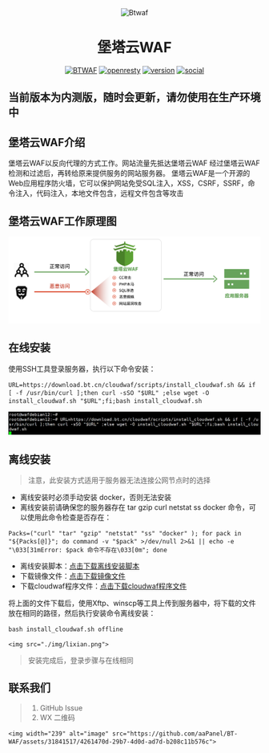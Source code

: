 <div align="center">
<img src="https://www.bt.cn/static/new/images/logo.svg" alt="Btwaf " width="300"/>
</div>

<h1 align="center">堡塔云WAF</h1>

<div align="center">

[![BTWAF](https://img.shields.io/badge/btwaf-BTWAF-blue)](https://github.com/aaPanel/BT-WAF)
[![openresty](https://img.shields.io/badge/openresty-luajit-blue)](https://github.com/aaPanel/BT-WAF)
[![version](https://img.shields.io/github/v/release/aaPanel/BT-WAF.svg?color=blue)](https://github.com/aaPanel/BT-WAF)
[![social](https://img.shields.io/github/stars/aaPanel/BT-WAF?style=social)](https://github.com/aaPanel/BT-WAF)

</div>

## 当前版本为内测版，随时会更新，请勿使用在生产环境中

## 堡塔云WAF介绍

堡塔云WAF以反向代理的方式工作。网站流量先抵达堡塔云WAF
经过堡塔云WAF检测和过滤后，再转给原来提供服务的网站服务器。
堡塔云WAF是一个开源的Web应用程序防火墙，它可以保护网站免受SQL注入，XSS，CSRF，SSRF，命令注入，代码注入，本地文件包含，远程文件包含等攻击


## 堡塔云WAF工作原理图
<p align="center">
    <img src="./img/btwaf.png">
</p>


## 在线安装
使用SSH工具登录服务器，执行以下命令安装：
```shell
URL=https://download.bt.cn/cloudwaf/scripts/install_cloudwaf.sh && if [ -f /usr/bin/curl ];then curl -sSO "$URL" ;else wget -O install_cloudwaf.sh "$URL";fi;bash install_cloudwaf.sh
```
<p align="center">
    <img src="./img/install.png">
</p>

## **离线安装**
> 注意，此安装方式适用于服务器无法连接公网节点时的选择
* 离线安装时必须手动安装 docker，否则无法安装
* 离线安装前请确保您的服务器存在 tar gzip curl netstat ss docker 命令，可以使用此命令检查是否存在：
```
Packs=("curl" "tar" "gzip" "netstat" "ss" "docker" ); for pack in "${Packs[@]}"; do command -v "$pack" >/dev/null 2>&1 || echo -e "\033[31mError: $pack 命令不存在\033[0m"; done
```

- 离线安装脚本：[点击下载离线安装脚本](https://download.bt.cn/cloudwaf/scripts/install_cloudwaf.sh)
- 下载镜像文件：[点击下载镜像文件](https://download.bt.cn/cloudwaf/package/btwaf_mysql_openresty-latest.tar.gz)
- 下载cloudwaf程序文件：[点击下载cloudwaf程序文件](https://download.bt.cn/cloudwaf/package/cloudwaf-latest.tar.gz)

将上面的文件下载后，使用Xftp、winscp等工具上传到服务器中，将下载的文件放在相同的路径，然后执行安装命令离线安装：
```
bash install_cloudwaf.sh offline
```
<p align="center">

    <img src="./img/lixian.png">
</p>

> 安装完成后，登录步骤与在线相同




##  联系我们
>1. GitHub Issue 
>2. WX 二维码

    <img width="239" alt="image" src="https://github.com/aaPanel/BT-WAF/assets/31841517/4261470d-29b7-4d0d-ad7d-b208c11b576c">
